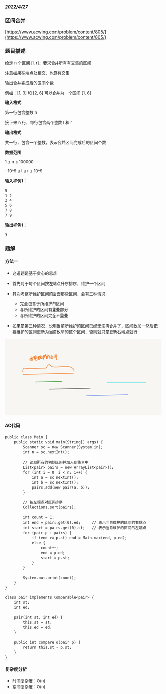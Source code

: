 ##### 2022/4/27

### 区间合并

[https://www.acwing.com/problem/content/805/](https://www.acwing.com/problem/content/805/)

### 题目描述

<font size=2> 

给定 n 个区间 [l, r]，要求合并所有有交集的区间

注意如果在端点处相交，也算有交集

输出合并完成后的区间个数

例如：[1, 3] 和 [2, 6] 可以合并为一个区间 [1, 6]

</font>

<font size=2> 

**输入格式**

第一行包含整数 n

接下来 n 行，每行包含两个整数 l 和 r

</font>

<font size=2> 

**输出格式**

共一行，包含一个整数，表示合并区间完成后的区间个数

</font>

<font size=2> 

**数据范围**

1 ≤ n ≤ 100000

−10^9 ≤ l ≤ r ≤ 10^9

</font>

<font size=2> **输入样例1：**</font>

```
5
1 2
2 4
5 6
7 8
7 9
```

<font size=2> **输出样例1：**</font>

```
3
```

### 题解

#### 方法一

- <font size=2>这道题是基于贪心的思想</font>
- <font size=2>首先对于每个区间按左端点升序排序，维护一个区间</font>
- <font size=2>其次考察所维护区间的后面那些区间，会有三种情况</font>

  - <font size=2>完全包含于所维护的区间</font>
  - <font size=2>与所维护的区间有重叠部分</font>
  - <font size=2>与所维护的区间完全不重叠</font>

- <font size=2>如果是第三种情况，说明当前所维护的区间已经无法再合并了，区间数加一然后把要维护的区间更新为当前枚举的这个区间，否则就只是更新右端点就行</font>

![hh](https://github.com/kunkun166/Algorithm-records/blob/main/%E6%8F%92%E5%9B%BE/02.jpg?raw=true)

#### AC代码

```
public class Main {
    public static void main(String[] args) {
        Scanner sc = new Scanner(System.in);
        int n = sc.nextInt();
        
        // 读取所有的初始区间并加入到集合中
        List<pair> pairs = new ArrayList<pair>();
        for (int i = 0; i < n; i++) {
            int a = sc.nextInt();
            int b = sc.nextInt();
            pairs.add(new pair(a, b));
        }
        
        // 按左端点对区间排序
        Collections.sort(pairs);
        
        int count = 1;
        int end = pairs.get(0).ed;     // 表示当前维护的区间的右端点
        int start = pairs.get(0).st;   // 表示当前维护的区间的左端点
        for (pair p : pairs) {
            if (end >= p.st) end = Math.max(end, p.ed);
            else {
                count++;
                end = p.ed;
                start = p.st;
            }
        }
        
        System.out.print(count);
    }
}

class pair implements Comparable<pair> {
    int st;
    int ed;
    
    pair(int st, int ed) {
        this.st = st;
        this.ed = ed;
    }
    
    public int compareTo(pair p) {
        return this.st - p.st;
    }
}
```

#### 复杂度分析

- <font size=2>时间复杂度：O(n)</font>
- <font size=2>空间复杂度：O(n)</font>
